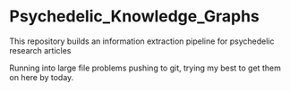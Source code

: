 # Psychedelic_Knowledge_Graphs
This repository builds an information extraction pipeline for psychedelic research articles

Running into large file problems pushing to git, trying my best to get them on here by today. 
